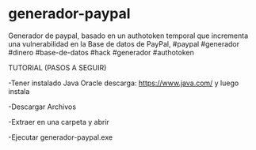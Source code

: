# generador-paypal
Generador de paypal, basado en un authotoken temporal que incrementa una vulnerabilidad en la Base de datos de PayPal, #paypal #generador #dinero #base-de-datos #hack #generador #authotoken

TUTORIAL (PASOS A SEGUIR)

-Tener instalado Java Oracle descarga: https://www.java.com/ y luego instala

-Descargar Archivos

-Extraer en una carpeta y abrir

-Ejecutar generador-paypal.exe

